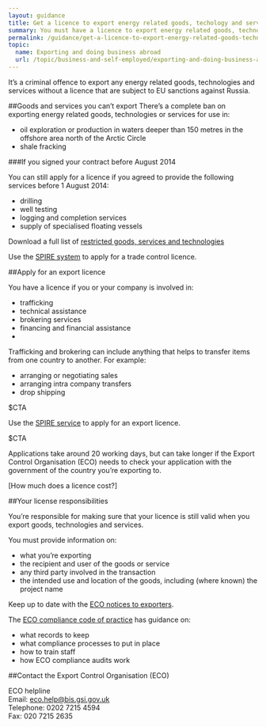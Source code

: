 ```yaml
---
layout: guidance
title: Get a licence to export energy related goods, techology and services
summary: You must have a licence to export energy related goods, technology and services.
permalink: /guidance/get-a-licence-to-export-energy-related-goods-technology-and-services.html
topic:
  name: Exporting and doing business abroad
  url: /topic/business-and-self-employed/exporting-and-doing-business-abroad.html
---
```


It’s a criminal offence to export any energy related goods, technologies and services without a licence that are subject to EU sanctions against Russia.

##Goods and services you can’t export
There’s a complete ban on exporting energy related goods, technologies or services for use in:

- oil exploration or production in waters deeper than 150 metres in the offshore area north of the Arctic Circle
- shale fracking

###If you signed your contract before August 2014

You can still apply for a licence if you agreed to provide the following services before 1 August 2014:

- drilling  
- well testing
- logging and completion services
- supply of specialised floating vessels

Download a full list of [restricted goods, services and technologies](http://eur-lex.europa.eu/legal-content/EN/TXT/?uri=OJ%3AJOL_2014_229_R_0001)

Use the [SPIRE system](https://www.spire.bis.gov.uk/spire/fox/espire/LOGIN/login) to apply for a trade control licence.

##Apply for an export licence

You have a licence if you or your company is involved in:

- trafficking
- technical assistance
- brokering services
- financing and financial assistance
- 
Trafficking and brokering can include anything that helps to transfer items from one country to another. For example:

- arranging or negotiating sales
- arranging intra company transfers
- drop shipping

$CTA

Use the [SPIRE service](https://www.spire.bis.gov.uk/eng/fox/espire/LOGIN/login) to apply for an export licence.

$CTA 

Applications take around 20 working days, but can take longer if the Export Control Organisation (ECO) needs to check your application with the government of the country you’re exporting to.

[How much does a licence cost?]

##Your license responsibilities

You’re responsible for making sure that your licence is still valid when you export goods, technologies and services.

You must provide information on:

- what you’re exporting
- the recipient and user of the goods or service
- any third party involved in the transaction
- the intended use and location of the goods, including (where known) the project name

Keep up to date with the [ECO notices to exporters](http://blogs.bis.gov.uk/exportcontrol/).

The [ECO compliance code of practice](https://govuk-import-export.herokuapp.com/government/publications/compliance-code-of-practice) has guidance on:

- what records to keep
- what compliance processes to put in place
- how to train staff
- how ECO compliance audits work

##Contact the Export Control Organisation (ECO)

ECO helpline <br>
Email: <eco.help@bis.gsi.gov.uk> <br>
Telephone: 0202 7215 4594 <br>
Fax: 020 7215 2635 <br>








